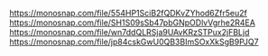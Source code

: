 https://monosnap.com/file/554HP1SciB2fQDKvZYhod6Zfr5eu2f
https://monosnap.com/file/SH1S09sSb47pbGNpODlvVgrhe2R4EA
https://monosnap.com/file/wn7ddQLRSja9UAvKRzSTPux2jFBLjd
https://monosnap.com/file/jp84cskGwU0QB3BImSOxXkSgB9PJQ7